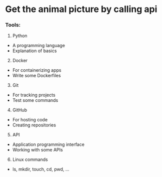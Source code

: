 # Get the animal picture by calling api 


### Tools:

1. Python  
 - A programming language
 - Explanation of basics
2. Docker
 - For containerizing apps
 - Write some Dockerfiles
3. Git
 - For tracking projects 
 - Test some commands
4. GitHub
 - For hosting code  
 - Creating repositories
5. API
 - Application programming interface
 - Working with some APIs   
6. Linux commands
 - ls, mkdir, touch, cd, pwd, ...


